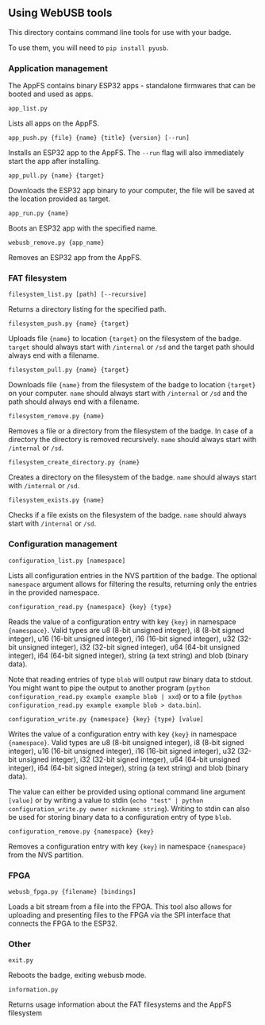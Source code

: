 ## Using WebUSB tools
This directory contains command line tools for use with your badge.

To use them, you will need to `pip install pyusb`.

### Application management
The AppFS contains binary ESP32 apps - standalone firmwares that can be booted and used as apps.

`app_list.py`

Lists all apps on the AppFS.

`app_push.py {file} {name} {title} {version} [--run]`

Installs an ESP32 app to the AppFS.
The `--run` flag will also immediately start the app after installing.

`app_pull.py {name} {target}`

Downloads the ESP32 app binary to your computer, the file will be saved at the location provided as target.

`app_run.py {name}`

Boots an ESP32 app with the specified name.

`webusb_remove.py {app_name}`

Removes an ESP32 app from the AppFS.

### FAT filesystem
`filesystem_list.py [path] [--recursive]`

Returns a directory listing for the specified path.

`filesystem_push.py {name} {target}`

Uploads file `{name}` to location `{target}` on the filesystem of the badge.
`target` should always start with `/internal` or `/sd` and the target path should always end with a filename.

`filesystem_pull.py {name} {target}`

Downloads file `{name}` from the filesystem of the badge to location `{target}` on your computer.
`name` should always start with `/internal` or `/sd` and the path should always end with a filename.

`filesystem_remove.py {name}`

Removes a file or a directory from the filesystem of the badge. In case of a directory the directory is removed recursively.
`name` should always start with `/internal` or `/sd`.

`filesystem_create_directory.py {name}`

Creates a directory on the filesystem of the badge.
`name` should always start with `/internal` or `/sd`.

`filesystem_exists.py {name}`

Checks if a file exists on the filesystem of the badge.
`name` should always start with `/internal` or `/sd`.

### Configuration management

`configuration_list.py [namespace]`

Lists all configuration entries in the NVS partition of the badge. The optional `namespace` argument allows for filtering the results, returning only the entries in the provided namespace.

`configuration_read.py {namespace} {key} {type}`

Reads the value of a configuration entry with key `{key}` in namespace `{namespace}`. Valid types are u8 (8-bit unsigned integer), i8 (8-bit signed integer), u16 (16-bit unsigned integer), i16 (16-bit signed integer), u32 (32-bit unsigned integer), i32 (32-bit signed integer), u64 (64-bit unsigned integer), i64 (64-bit signed integer), string (a text string) and blob (binary data).

Note that reading entries of type `blob` will output raw binary data to stdout. You might want to pipe the output to another program (`python configuration_read.py example example blob | xxd`) or to a file (`python configuration_read.py example example blob > data.bin`).

`configuration_write.py {namespace} {key} {type} [value]`

Writes the value of a configuration entry with key `{key}` in namespace `{namespace}`. Valid types are u8 (8-bit unsigned integer), i8 (8-bit signed integer), u16 (16-bit unsigned integer), i16 (16-bit signed integer), u32 (32-bit unsigned integer), i32 (32-bit signed integer), u64 (64-bit unsigned integer), i64 (64-bit signed integer), string (a text string) and blob (binary data).

The value can either be provided using optional command line argument `[value]` or by writing a value to stdin (`echo "test" | python configuration_write.py owner nickname string`). Writing to stdin can also be used for storing binary data to a configuration entry of type `blob`.

`configuration_remove.py {namespace} {key}`

Removes a configuration entry with key `{key}` in namespace `{namespace}` from the NVS partition.

### FPGA
`webusb_fpga.py {filename} [bindings]`

Loads a bit stream from a file into the FPGA. This tool also allows for uploading and presenting files to the FPGA via the SPI interface that connects the FPGA to the ESP32.

### Other
`exit.py`

Reboots the badge, exiting webusb mode.

`information.py`

Returns usage information about the FAT filesystems and the AppFS filesystem
